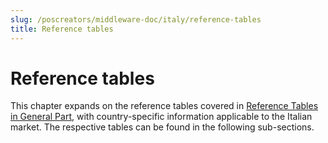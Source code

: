 ```yaml
---
slug: /poscreators/middleware-doc/italy/reference-tables
title: Reference tables
---
```


# Reference tables
This chapter expands on the reference tables covered in [Reference Tables in General Part](../../general/reference-tables/reference-tables.md#reference-tables), with country-specific information applicable to the Italian market. The respective tables can be found in the following sub-sections.
